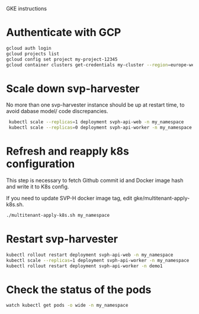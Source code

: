 GKE instructions

# Authenticate with GCP

```bash
gcloud auth login
gcloud projects list
gcloud config set project my-project-12345
gcloud container clusters get-credentials my-cluster --region=europe-west9
```

# Scale down svp-harvester

No more than one svp-harvester instance should be up at restart time, to avoid dabase model/ code discrepancies.

```bash
 kubectl scale --replicas=1 deployment svph-api-web -n my_namespace
 kubectl scale --replicas=0 deployment svph-api-worker -n my_namespace
```

# Refresh and reapply k8s configuration

This step is necessary to fetch Github commit id and Docker image hash and write it to K8s config.

If you need to update SVP-H docker image tag, edit gke/multitenant-apply-k8s.sh.

```bash
./multitenant-apply-k8s.sh my_namespace
```

# Restart svp-harvester

```bash
kubectl rollout restart deployment svph-api-web -n my_namespace
kubectl scale --replicas=1 deployment svph-api-worker -n my_namespace
kubectl rollout restart deployment svph-api-worker -n demo1
```

# Check the status of the pods

```bash
watch kubectl get pods -o wide -n my_namespace
```